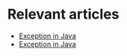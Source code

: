 # Relevant articles
- [Exception in Java](https://nkamphoa.com/exception-in-java/)
- [Exception in Java](https://nkamphoa.com/exception-hierarchy-in-java/)